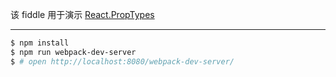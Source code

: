 该 fiddle 用于演示 [React.PropTypes](https://facebook.github.io/react/docs/reusable-components.html#prop-validation)

---

```sh
$ npm install
$ npm run webpack-dev-server
$ # open http://localhost:8080/webpack-dev-server/
```
